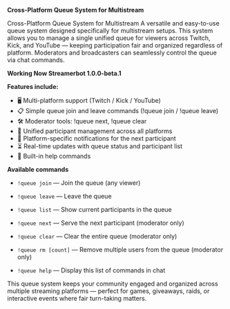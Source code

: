 **Cross-Platform Queue System for Multistream**

Cross-Platform Queue System for Multistream
A versatile and easy-to-use queue system designed specifically for multistream setups. This system allows you to manage a single unified queue for viewers across Twitch, Kick, and YouTube — keeping participation fair and organized regardless of platform. Moderators and broadcasters can seamlessly control the queue via chat commands.

**Working Now Streamerbot 1.0.0-beta.1**

**Features include:**

- 🖥 Multi-platform support (Twitch / Kick / YouTube)
- 📋 Simple queue join and leave commands (!queue join / !queue leave)
- 🛠 Moderator tools: !queue next, !queue clear
- 🔁 Unified participant management across all platforms
- 🎯 Platform-specific notifications for the next participant
- ⏳ Real-time updates with queue status and participant list
- 🧾 Built-in help commands

**Available commands**

- `!queue join` — Join the queue (any viewer)

- `!queue leave` — Leave the queue

- `!queue list` — Show current participants in the queue

- `!queue next` — Serve the next participant (moderator only)

- `!queue clear` — Clear the entire queue (moderator only)

- `!queue rm [count]` — Remove multiple users from the queue (moderator only)

- `!queue help` — Display this list of commands in chat

This queue system keeps your community engaged and organized across multiple streaming platforms — perfect for games, giveaways, raids, or interactive events where fair turn-taking matters.

